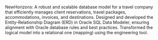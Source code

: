 NewHorizons: A robust and scalable database model for a travel company that efficiently manages client reservations, travel packages, accommodations, invoices, and destinations.
Designed and developed the Entity-Relationship Diagram (ERD) in Oracle SQL Data Modeler, ensuring alignment with Oracle database rules and best practices.
Transformed the logical model into a relational one (mapping) using the engineering tool.
